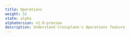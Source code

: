 ```yaml
---
title: Operations
weight: 52
state: alpha
alphaVersion: v2.0-preview
description: Understand Crossplane's Operations feature
---
```

